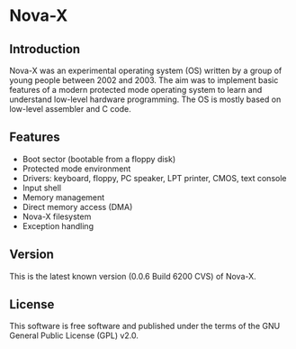 # Nova-X
## Introduction
Nova-X was an experimental operating system (OS) written by a group of young people between 2002 and 2003. The aim was to implement basic features of a modern protected mode operating system to learn and understand low-level hardware programming. The OS is mostly based on low-level assembler and C code.

## Features
- Boot sector (bootable from a floppy disk)
- Protected mode environment
- Drivers: keyboard, floppy, PC speaker, LPT printer, CMOS, text console
- Input shell
- Memory management
- Direct memory access (DMA)
- Nova-X filesystem
- Exception handling

## Version
This is the latest known version (0.0.6 Build 6200 CVS) of Nova-X.

## License
This software is free software and published under the terms of the GNU General Public License (GPL) v2.0.

